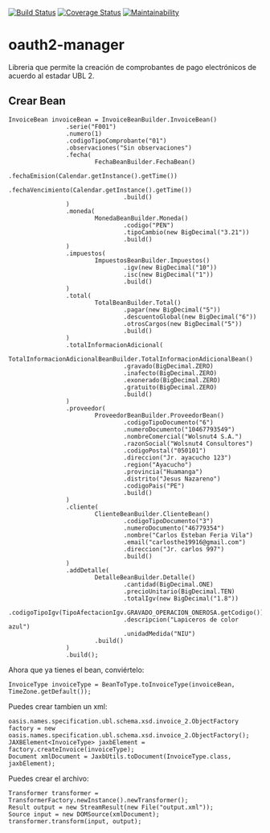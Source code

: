 [![Build Status](https://travis-ci.org/carlosthe19916/oauth2-manager.svg?branch=master)](https://travis-ci.org/carlosthe19916/oauth2-manager)
[![Coverage Status](https://coveralls.io/repos/github/carlosthe19916/oauth2-manager/badge.svg?branch=master)](https://coveralls.io/github/carlosthe19916/oauth2-manager?branch=master)
[![Maintainability](https://sonarcloud.io/api/project_badges/measure?project=oauth2-manager&metric=alert_status)](https://sonarcloud.io/dashboard?id=oauth2-manager)

# oauth2-manager
Libreria que permite la creación de comprobantes de pago electrónicos de acuerdo al estadar UBL 2.

## Crear Bean

```
InvoiceBean invoiceBean = InvoiceBeanBuilder.InvoiceBean()
                .serie("F001")
                .numero(1)
                .codigoTipoComprobante("01")
                .observaciones("Sin observaciones")
                .fecha(
                        FechaBeanBuilder.FechaBean()
                                .fechaEmision(Calendar.getInstance().getTime())
                                .fechaVencimiento(Calendar.getInstance().getTime())
                                .build()
                )
                .moneda(
                        MonedaBeanBuilder.Moneda()
                                .codigo("PEN")
                                .tipoCambio(new BigDecimal("3.21"))
                                .build()
                )
                .impuestos(
                        ImpuestosBeanBuilder.Impuestos()
                                .igv(new BigDecimal("10"))
                                .isc(new BigDecimal("1"))
                                .build()
                )
                .total(
                        TotalBeanBuilder.Total()
                                .pagar(new BigDecimal("5"))
                                .descuentoGlobal(new BigDecimal("6"))
                                .otrosCargos(new BigDecimal("5"))
                                .build()
                )
                .totalInformacionAdicional(
                        TotalInformacionAdicionalBeanBuilder.TotalInformacionAdicionalBean()
                                .gravado(BigDecimal.ZERO)
                                .inafecto(BigDecimal.ZERO)
                                .exonerado(BigDecimal.ZERO)
                                .gratuito(BigDecimal.ZERO)
                                .build()
                )
                .proveedor(
                        ProveedorBeanBuilder.ProveedorBean()
                                .codigoTipoDocumento("6")
                                .numeroDocumento("10467793549")
                                .nombreComercial("Wolsnut4 S.A.")
                                .razonSocial("Wolsnut4 Consultores")
                                .codigoPostal("050101")
                                .direccion("Jr. ayacucho 123")
                                .region("Ayacucho")
                                .provincia("Huamanga")
                                .distrito("Jesus Nazareno")
                                .codigoPais("PE")
                                .build()
                )
                .cliente(
                        ClienteBeanBuilder.ClienteBean()
                                .codigoTipoDocumento("3")
                                .numeroDocumento("46779354")
                                .nombre("Carlos Esteban Feria Vila")
                                .email("carlosthe19916@gmail.com")
                                .direccion("Jr. carlos 997")
                                .build()
                )
                .addDetalle(
                        DetalleBeanBuilder.Detalle()
                                .cantidad(BigDecimal.ONE)
                                .precioUnitario(BigDecimal.TEN)
                                .totalIgv(new BigDecimal("1.8"))
                                .codigoTipoIgv(TipoAfectacionIgv.GRAVADO_OPERACION_ONEROSA.getCodigo())
                                .descripcion("Lapiceros de color azul")
                                .unidadMedida("NIU")
                        .build()
                )
                .build();
```


Ahora que ya tienes el bean, conviértelo:

```
InvoiceType invoiceType = BeanToType.toInvoiceType(invoiceBean, TimeZone.getDefault());
```

Puedes crear tambien un xml:
```
oasis.names.specification.ubl.schema.xsd.invoice_2.ObjectFactory factory = new oasis.names.specification.ubl.schema.xsd.invoice_2.ObjectFactory();
JAXBElement<InvoiceType> jaxbElement = factory.createInvoice(invoiceType);
Document xmlDocument = JaxbUtils.toDocument(InvoiceType.class, jaxbElement);
```

Puedes crear el archivo:
```
Transformer transformer = TransformerFactory.newInstance().newTransformer();
Result output = new StreamResult(new File("output.xml"));
Source input = new DOMSource(xmlDocument);
transformer.transform(input, output);
```